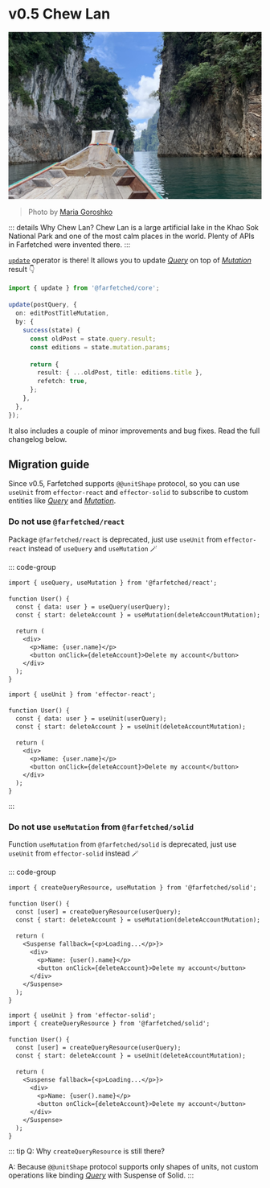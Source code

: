 # v0.5 Chew Lan

![Chew Lan](./chew-lan.jpg)

> Photo by <a href="https://instagram.com/destroooooya">Maria Goroshko</a>

::: details Why Chew Lan?
Chew Lan is a large artificial lake in the Khao Sok National Park and one of the most calm places in the world. Plenty of APIs in Farfetched were invented there.
:::

[`update`](/api/operators/update) operator is there! It allows you to update [_Query_](/api/primitives/query) on top of [_Mutation_](/api/primitives/mutation) result 👇

```ts
import { update } from '@farfetched/core';

update(postQuery, {
  on: editPostTitleMutation,
  by: {
    success(state) {
      const oldPost = state.query.result;
      const editions = state.mutation.params;

      return {
        result: { ...oldPost, title: editions.title },
        refetch: true,
      };
    },
  },
});
```

It also includes a couple of minor improvements and bug fixes. Read the full changelog below.

## Migration guide

Since v0.5, Farfetched supports `@@unitShape` protocol, so you can use `useUnit` from `effector-react` and `effector-solid` to subscribe to custom entities like [_Query_](/api/primitives/query) and [_Mutation_](/api/primitives/mutation).

### Do not use `@farfetched/react`

Package `@farfetched/react` is deprecated, just use `useUnit` from `effector-react` instead of `useQuery` and `useMutation` 🪄

::: code-group

```tsx [before]
import { useQuery, useMutation } from '@farfetched/react';

function User() {
  const { data: user } = useQuery(userQuery);
  const { start: deleteAccount } = useMutation(deleteAccountMutation);

  return (
    <div>
      <p>Name: {user.name}</p>
      <button onClick={deleteAccount}>Delete my account</button>
    </div>
  );
}
```

```tsx [after]
import { useUnit } from 'effector-react';

function User() {
  const { data: user } = useUnit(userQuery);
  const { start: deleteAccount } = useUnit(deleteAccountMutation);

  return (
    <div>
      <p>Name: {user.name}</p>
      <button onClick={deleteAccount}>Delete my account</button>
    </div>
  );
}
```

:::

### Do not use `useMutation` from `@farfetched/solid`

Function `useMutation` from `@farfetched/solid` is deprecated, just use `useUnit` from `effector-solid` instead 🪄

::: code-group

```tsx [before]
import { createQueryResource, useMutation } from '@farfetched/solid';

function User() {
  const [user] = createQueryResource(userQuery);
  const { start: deleteAccount } = useMutation(deleteAccountMutation);

  return (
    <Suspense fallback={<p>Loading...</p>}>
      <div>
        <p>Name: {user().name}</p>
        <button onClick={deleteAccount}>Delete my account</button>
      </div>
    </Suspense>
  );
}
```

```tsx [after]
import { useUnit } from 'effector-solid';
import { createQueryResource } from '@farfetched/solid';

function User() {
  const [user] = createQueryResource(userQuery);
  const { start: deleteAccount } = useUnit(deleteAccountMutation);

  return (
    <Suspense fallback={<p>Loading...</p>}>
      <div>
        <p>Name: {user().name}</p>
        <button onClick={deleteAccount}>Delete my account</button>
      </div>
    </Suspense>
  );
}
```

::: tip
Q: Why `createQueryResource` is still there?

A: Because `@@unitShape` protocol supports only shapes of units, not custom operations like binding [_Query_](/api/primitives/query) with Suspense of Solid.
:::

<!--@include: ./0-5.changelog.md-->
